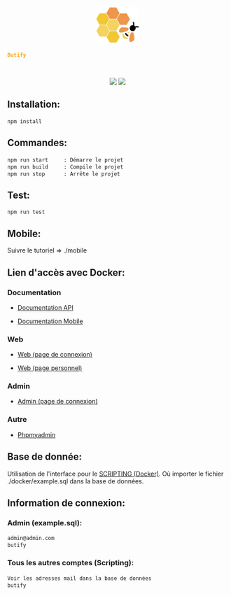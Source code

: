 <p align="center">
  <img src="./docker/web/images/logos/logoButify.png" width="100" alt="Butify Logo">
</p>
<code style="color : orange; font-weight: bold; justify-content: center">Butify</code>
<p align="center" style="color: white;">Plateforme de musique</p>

<p align="center">
  <img src="https://img.shields.io/badge/Version-1.0-orange">
  <img src="https://img.shields.io/badge/Status-Online-success">
</p>

## Installation:

    npm install

## Commandes:

    npm run start     : Démarre le projet
    npm run build     : Compile le projet
    npm run stop      : Arrête le projet

## Test:

    npm run test

## Mobile:

   Suivre le tutoriel => ./mobile

## Lien d'accès avec Docker:

### Documentation

 - [Documentation API](http://localhost:8084/docs/api/index.html)

 - [Documentation Mobile](http://localhost:8084/docs/mobile/index.html)

### Web

 - [Web (page de connexion)](http://localhost:8080/web/login.php)

 - [Web (page personnel)](http://localhost:8080/web/home)

### Admin

 - [Admin (page de connexion)](http://localhost:8080/web/admin/login.php)

### Autre

 - [Phpmyadmin](http://localhost:8083)

## Base de donnée:

Utilisation de l'interface pour le [SCRIPTING (Docker)](http://localhost:8080/web/scripting/index.php). Où importer le fichier ./docker/example.sql dans la base de données.

## Information de connexion:

### Admin (example.sql):

    admin@admin.com
    butify

### Tous les autres comptes (Scripting):

    Voir les adresses mail dans la base de données
    butify
